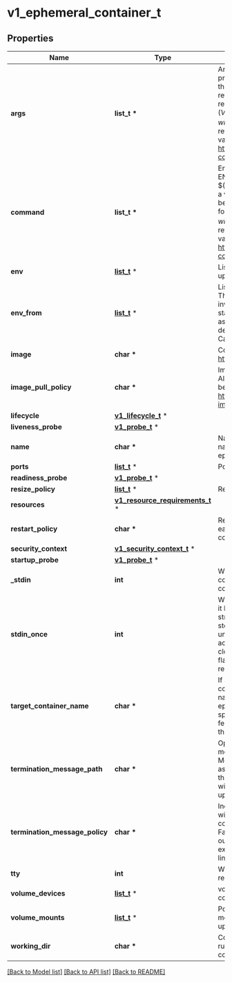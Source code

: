 # v1_ephemeral_container_t

## Properties
Name | Type | Description | Notes
------------ | ------------- | ------------- | -------------
**args** | **list_t \*** | Arguments to the entrypoint. The image&#39;s CMD is used if this is not provided. Variable references $(VAR_NAME) are expanded using the container&#39;s environment. If a variable cannot be resolved, the reference in the input string will be unchanged. Double $$ are reduced to a single $, which allows for escaping the $(VAR_NAME) syntax: i.e. \&quot;$$(VAR_NAME)\&quot; will produce the string literal \&quot;$(VAR_NAME)\&quot;. Escaped references will never be expanded, regardless of whether the variable exists or not. Cannot be updated. More info: https://kubernetes.io/docs/tasks/inject-data-application/define-command-argument-container/#running-a-command-in-a-shell | [optional] 
**command** | **list_t \*** | Entrypoint array. Not executed within a shell. The image&#39;s ENTRYPOINT is used if this is not provided. Variable references $(VAR_NAME) are expanded using the container&#39;s environment. If a variable cannot be resolved, the reference in the input string will be unchanged. Double $$ are reduced to a single $, which allows for escaping the $(VAR_NAME) syntax: i.e. \&quot;$$(VAR_NAME)\&quot; will produce the string literal \&quot;$(VAR_NAME)\&quot;. Escaped references will never be expanded, regardless of whether the variable exists or not. Cannot be updated. More info: https://kubernetes.io/docs/tasks/inject-data-application/define-command-argument-container/#running-a-command-in-a-shell | [optional] 
**env** | [**list_t**](v1_env_var.md) \* | List of environment variables to set in the container. Cannot be updated. | [optional] 
**env_from** | [**list_t**](v1_env_from_source.md) \* | List of sources to populate environment variables in the container. The keys defined within a source must be a C_IDENTIFIER. All invalid keys will be reported as an event when the container is starting. When a key exists in multiple sources, the value associated with the last source will take precedence. Values defined by an Env with a duplicate key will take precedence. Cannot be updated. | [optional] 
**image** | **char \*** | Container image name. More info: https://kubernetes.io/docs/concepts/containers/images | [optional] 
**image_pull_policy** | **char \*** | Image pull policy. One of Always, Never, IfNotPresent. Defaults to Always if :latest tag is specified, or IfNotPresent otherwise. Cannot be updated. More info: https://kubernetes.io/docs/concepts/containers/images#updating-images | [optional] 
**lifecycle** | [**v1_lifecycle_t**](v1_lifecycle.md) \* |  | [optional] 
**liveness_probe** | [**v1_probe_t**](v1_probe.md) \* |  | [optional] 
**name** | **char \*** | Name of the ephemeral container specified as a DNS_LABEL. This name must be unique among all containers, init containers and ephemeral containers. | 
**ports** | [**list_t**](v1_container_port.md) \* | Ports are not allowed for ephemeral containers. | [optional] 
**readiness_probe** | [**v1_probe_t**](v1_probe.md) \* |  | [optional] 
**resize_policy** | [**list_t**](v1_container_resize_policy.md) \* | Resources resize policy for the container. | [optional] 
**resources** | [**v1_resource_requirements_t**](v1_resource_requirements.md) \* |  | [optional] 
**restart_policy** | **char \*** | Restart policy for the container to manage the restart behavior of each container within a pod. This may only be set for init containers. You cannot set this field on ephemeral containers. | [optional] 
**security_context** | [**v1_security_context_t**](v1_security_context.md) \* |  | [optional] 
**startup_probe** | [**v1_probe_t**](v1_probe.md) \* |  | [optional] 
**_stdin** | **int** | Whether this container should allocate a buffer for stdin in the container runtime. If this is not set, reads from stdin in the container will always result in EOF. Default is false. | [optional] 
**stdin_once** | **int** | Whether the container runtime should close the stdin channel after it has been opened by a single attach. When stdin is true the stdin stream will remain open across multiple attach sessions. If stdinOnce is set to true, stdin is opened on container start, is empty until the first client attaches to stdin, and then remains open and accepts data until the client disconnects, at which time stdin is closed and remains closed until the container is restarted. If this flag is false, a container processes that reads from stdin will never receive an EOF. Default is false | [optional] 
**target_container_name** | **char \*** | If set, the name of the container from PodSpec that this ephemeral container targets. The ephemeral container will be run in the namespaces (IPC, PID, etc) of this container. If not set then the ephemeral container uses the namespaces configured in the Pod spec.  The container runtime must implement support for this feature. If the runtime does not support namespace targeting then the result of setting this field is undefined. | [optional] 
**termination_message_path** | **char \*** | Optional: Path at which the file to which the container&#39;s termination message will be written is mounted into the container&#39;s filesystem. Message written is intended to be brief final status, such as an assertion failure message. Will be truncated by the node if greater than 4096 bytes. The total message length across all containers will be limited to 12kb. Defaults to /dev/termination-log. Cannot be updated. | [optional] 
**termination_message_policy** | **char \*** | Indicate how the termination message should be populated. File will use the contents of terminationMessagePath to populate the container status message on both success and failure. FallbackToLogsOnError will use the last chunk of container log output if the termination message file is empty and the container exited with an error. The log output is limited to 2048 bytes or 80 lines, whichever is smaller. Defaults to File. Cannot be updated. | [optional] 
**tty** | **int** | Whether this container should allocate a TTY for itself, also requires &#39;stdin&#39; to be true. Default is false. | [optional] 
**volume_devices** | [**list_t**](v1_volume_device.md) \* | volumeDevices is the list of block devices to be used by the container. | [optional] 
**volume_mounts** | [**list_t**](v1_volume_mount.md) \* | Pod volumes to mount into the container&#39;s filesystem. Subpath mounts are not allowed for ephemeral containers. Cannot be updated. | [optional] 
**working_dir** | **char \*** | Container&#39;s working directory. If not specified, the container runtime&#39;s default will be used, which might be configured in the container image. Cannot be updated. | [optional] 

[[Back to Model list]](../README.md#documentation-for-models) [[Back to API list]](../README.md#documentation-for-api-endpoints) [[Back to README]](../README.md)


